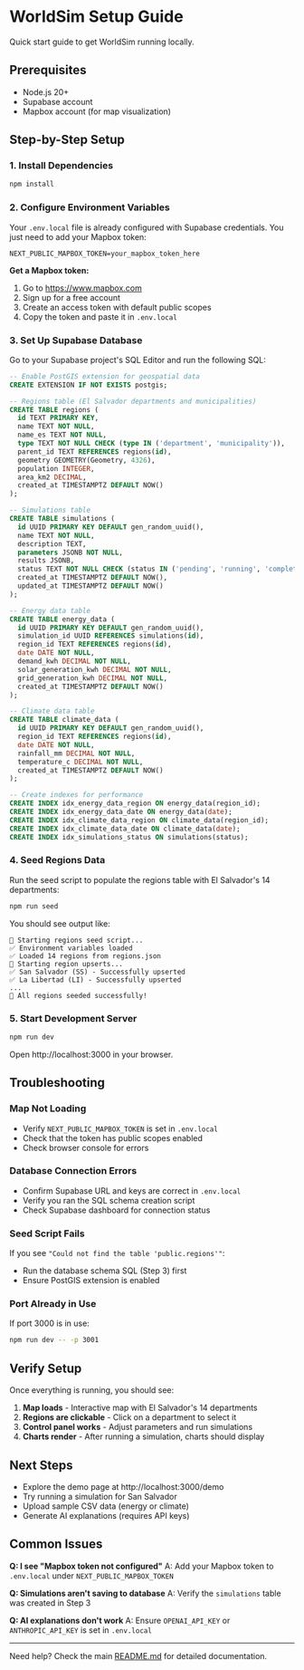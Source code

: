 # WorldSim Setup Guide

Quick start guide to get WorldSim running locally.

## Prerequisites

- Node.js 20+
- Supabase account
- Mapbox account (for map visualization)

## Step-by-Step Setup

### 1. Install Dependencies

```bash
npm install
```

### 2. Configure Environment Variables

Your `.env.local` file is already configured with Supabase credentials. You just need to add your Mapbox token:

```env
NEXT_PUBLIC_MAPBOX_TOKEN=your_mapbox_token_here
```

**Get a Mapbox token:**
1. Go to https://www.mapbox.com
2. Sign up for a free account
3. Create an access token with default public scopes
4. Copy the token and paste it in `.env.local`

### 3. Set Up Supabase Database

Go to your Supabase project's SQL Editor and run the following SQL:

```sql
-- Enable PostGIS extension for geospatial data
CREATE EXTENSION IF NOT EXISTS postgis;

-- Regions table (El Salvador departments and municipalities)
CREATE TABLE regions (
  id TEXT PRIMARY KEY,
  name TEXT NOT NULL,
  name_es TEXT NOT NULL,
  type TEXT NOT NULL CHECK (type IN ('department', 'municipality')),
  parent_id TEXT REFERENCES regions(id),
  geometry GEOMETRY(Geometry, 4326),
  population INTEGER,
  area_km2 DECIMAL,
  created_at TIMESTAMPTZ DEFAULT NOW()
);

-- Simulations table
CREATE TABLE simulations (
  id UUID PRIMARY KEY DEFAULT gen_random_uuid(),
  name TEXT NOT NULL,
  description TEXT,
  parameters JSONB NOT NULL,
  results JSONB,
  status TEXT NOT NULL CHECK (status IN ('pending', 'running', 'completed', 'failed')),
  created_at TIMESTAMPTZ DEFAULT NOW(),
  updated_at TIMESTAMPTZ DEFAULT NOW()
);

-- Energy data table
CREATE TABLE energy_data (
  id UUID PRIMARY KEY DEFAULT gen_random_uuid(),
  simulation_id UUID REFERENCES simulations(id),
  region_id TEXT REFERENCES regions(id),
  date DATE NOT NULL,
  demand_kwh DECIMAL NOT NULL,
  solar_generation_kwh DECIMAL NOT NULL,
  grid_generation_kwh DECIMAL NOT NULL,
  created_at TIMESTAMPTZ DEFAULT NOW()
);

-- Climate data table
CREATE TABLE climate_data (
  id UUID PRIMARY KEY DEFAULT gen_random_uuid(),
  region_id TEXT REFERENCES regions(id),
  date DATE NOT NULL,
  rainfall_mm DECIMAL NOT NULL,
  temperature_c DECIMAL NOT NULL,
  created_at TIMESTAMPTZ DEFAULT NOW()
);

-- Create indexes for performance
CREATE INDEX idx_energy_data_region ON energy_data(region_id);
CREATE INDEX idx_energy_data_date ON energy_data(date);
CREATE INDEX idx_climate_data_region ON climate_data(region_id);
CREATE INDEX idx_climate_data_date ON climate_data(date);
CREATE INDEX idx_simulations_status ON simulations(status);
```

### 4. Seed Regions Data

Run the seed script to populate the regions table with El Salvador's 14 departments:

```bash
npm run seed
```

You should see output like:

```
🌱 Starting regions seed script...
✅ Environment variables loaded
✅ Loaded 14 regions from regions.json
📝 Starting region upserts...
✅ San Salvador (SS) - Successfully upserted
✅ La Libertad (LI) - Successfully upserted
...
🎉 All regions seeded successfully!
```

### 5. Start Development Server

```bash
npm run dev
```

Open http://localhost:3000 in your browser.

## Troubleshooting

### Map Not Loading

- Verify `NEXT_PUBLIC_MAPBOX_TOKEN` is set in `.env.local`
- Check that the token has public scopes enabled
- Check browser console for errors

### Database Connection Errors

- Confirm Supabase URL and keys are correct in `.env.local`
- Verify you ran the SQL schema creation script
- Check Supabase dashboard for connection status

### Seed Script Fails

If you see `"Could not find the table 'public.regions'"`:
- Run the database schema SQL (Step 3) first
- Ensure PostGIS extension is enabled

### Port Already in Use

If port 3000 is in use:
```bash
npm run dev -- -p 3001
```

## Verify Setup

Once everything is running, you should see:

1. **Map loads** - Interactive map with El Salvador's 14 departments
2. **Regions are clickable** - Click on a department to select it
3. **Control panel works** - Adjust parameters and run simulations
4. **Charts render** - After running a simulation, charts should display

## Next Steps

- Explore the demo page at http://localhost:3000/demo
- Try running a simulation for San Salvador
- Upload sample CSV data (energy or climate)
- Generate AI explanations (requires API keys)

## Common Issues

**Q: I see "Mapbox token not configured"**
A: Add your Mapbox token to `.env.local` under `NEXT_PUBLIC_MAPBOX_TOKEN`

**Q: Simulations aren't saving to database**
A: Verify the `simulations` table was created in Step 3

**Q: AI explanations don't work**
A: Ensure `OPENAI_API_KEY` or `ANTHROPIC_API_KEY` is set in `.env.local`

---

Need help? Check the main [README.md](./README.md) for detailed documentation.
